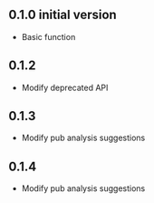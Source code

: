 ## 0.1.0 initial version

* Basic function

## 0.1.2

* Modify deprecated API

## 0.1.3

* Modify pub analysis suggestions

## 0.1.4

* Modify pub analysis suggestions